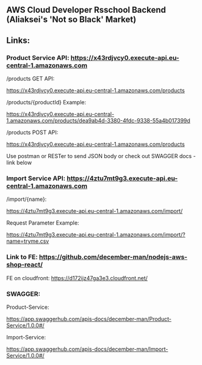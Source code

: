 ## AWS Cloud Developer Rsschool Backend (Aliaksei's 'Not so Black' Market)

## Links:

### Product Service API: https://x43rdjvcy0.execute-api.eu-central-1.amazonaws.com

 /products GET API: 
 
 https://x43rdjvcy0.execute-api.eu-central-1.amazonaws.com/products

 /products/{productId} Example:

 https://x43rdjvcy0.execute-api.eu-central-1.amazonaws.com/products/dea9ab4d-3380-4fdc-9338-55a4b017399d

 /products POST API: 
 
 https://x43rdjvcy0.execute-api.eu-central-1.amazonaws.com/products


 Use postman or RESTer to send JSON body or check out SWAGGER docs - link below


### Import Service API: https://4ztu7mt9g3.execute-api.eu-central-1.amazonaws.com

 /import/{name}: 
 
 https://4ztu7mt9g3.execute-api.eu-central-1.amazonaws.com/import/

 Request Parameter Example:

 https://4ztu7mt9g3.execute-api.eu-central-1.amazonaws.com/import/?name=tryme.csv

### Link to FE: https://github.com/december-man/nodejs-aws-shop-react/

 FE on cloudfront: https://d172ijz47ga3e3.cloudfront.net/

### SWAGGER: 

Product-Service:

https://app.swaggerhub.com/apis-docs/december-man/Product-Service/1.0.0#/

Import-Service:

https://app.swaggerhub.com/apis-docs/december-man/Import-Service/1.0.0#/




